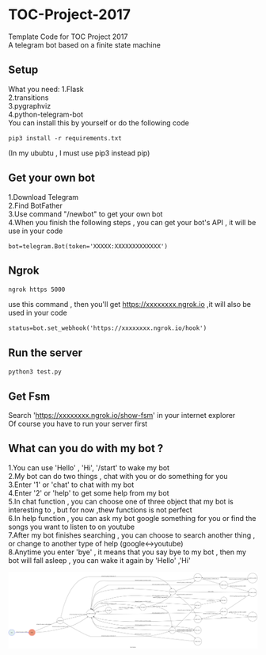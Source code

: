 # TOC-Project-2017

Template Code for TOC Project 2017  
A telegram bot based on a finite state machine  

## Setup

What you need:
  1.Flask  
  2.transitions  
  3.pygraphviz  
  4.python-telegram-bot  
 You can install this by yourself or do the following code  
 
<pre><code>pip3 install -r requirements.txt</code></pre>

(In my ububtu , I must use pip3 instead pip)  

## Get your own bot

  1.Download Telegram  
  2.Find BotFather  
  3.Use command "/newbot" to get your own bot  
  4.When you finish the following steps , you can get your bot's API , it will be use in your code  
  <pre><code>bot=telegram.Bot(token='XXXXX:XXXXXXXXXXXXX')</code></pre>
## Ngrok

  <pre><code>ngrok https 5000</code></pre>
  use this command , then you'll get https://xxxxxxxx.ngrok.io ,it will also be used in your code  
  <pre><code>status=bot.set_webhook('https://xxxxxxxx.ngrok.io/hook')</code></pre>
  
## Run the server

  <pre><code>python3 test.py</code></pre>
  
## Get Fsm
 
  Search 'https://xxxxxxxx.ngrok.io/show-fsm' in your internet explorer  
  Of course you have to run your server first  
  
## What can you do with my bot ?  

  1.You can use 'Hello' , 'Hi', '/start' to wake my bot  
  2.My bot can do two things , chat with you or do something for you  
  3.Enter '1' or 'chat' to chat with my bot  
  4.Enter '2' or 'help' to get some help from my bot  
  5.In chat function , you can choose one of three object that my bot is interesting to , but for now ,thew functions is not perfect  
  6.In help function , you can ask my bot google something for you or find the songs you want to listen to on youtube  
  7.After my bot finishes searching , you can choose to search another thing , or change to another type of help (google<->youtube)    
  8.Anytime you enter 'bye' , it means that you say bye to my bot , then my bot will fall asleep , you can wake it again by 'Hello' ,'Hi'  


![](/show-fsm.png)
